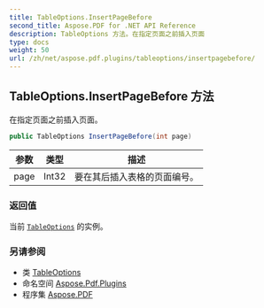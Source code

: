 ```yaml
---
title: TableOptions.InsertPageBefore
second_title: Aspose.PDF for .NET API Reference
description: TableOptions 方法。在指定页面之前插入页面
type: docs
weight: 50
url: /zh/net/aspose.pdf.plugins/tableoptions/insertpagebefore/
---
```

## TableOptions.InsertPageBefore 方法

在指定页面之前插入页面。

```csharp
public TableOptions InsertPageBefore(int page)
```

| 参数 | 类型 | 描述 |
| --- | --- | --- |
| page | Int32 | 要在其后插入表格的页面编号。 |

### 返回值

当前 [`TableOptions`](../) 的实例。

### 另请参阅

* 类 [TableOptions](../)
* 命名空间 [Aspose.Pdf.Plugins](../../../aspose.pdf.plugins/)
* 程序集 [Aspose.PDF](../../../)